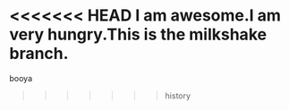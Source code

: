 <<<<<<< HEAD
I am awesome.I am very hungry.This is the milkshake branch.
=======
booya
>>>>>>> history
